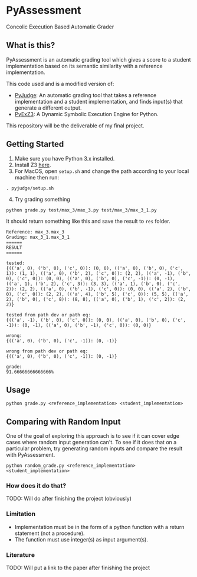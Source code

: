 # PyAssessment
Concolic Execution Based Automatic Grader

## What is this?
PyAssessment is an automatic grading tool which gives a score to a student implementation based on its semantic similarity with a reference implementation.

This code used and is a modified version of:
- [PyJudge](https://github.com/Barbariansyah/pyjudge): An automatic grading tool that takes a reference implementation and a student implementation, and finds input(s) that generate a different output.
- [PyExZ3](https://github.com/thomasjball/PyExZ3): A Dynamic Symbolic Execution Engine for Python.

This repository will be the deliverable of my final project.

## Getting Started
1. Make sure you have Python 3.x installed.
2. Install Z3 [here](https://github.com/Z3Prover/z3).
3. For MacOS, open `setup.sh` and change the path according to your local machine then run:
```
. pyjudge/setup.sh
```
4. Try grading something
```
python grade.py test/max_3/max_3.py test/max_3/max_3_1.py
```
It should return something like this and save the result to `res` folder.
```
Reference: max_3.max_3
Grading: max_3_1.max_3_1
======
RESULT
======

tested: 
{(('a', 0), ('b', 0), ('c', 0)): (0, 0), (('a', 0), ('b', 0), ('c', 1)): (1, 1), (('a', 0), ('b', 2), ('c', 0)): (2, 2), (('a', -1), ('b', 0), ('c', 0)): (0, 0), (('a', 0), ('b', 0), ('c', -1)): (0, -1), (('a', 1), ('b', 2), ('c', 3)): (3, 3), (('a', 1), ('b', 0), ('c', 2)): (2, 2), (('a', 0), ('b', -1), ('c', 0)): (0, 0), (('a', 2), ('b', 0), ('c', 0)): (2, 2), (('a', 4), ('b', 5), ('c', 0)): (5, 5), (('a', 2), ('b', 0), ('c', 8)): (8, 8), (('a', 0), ('b', 1), ('c', 2)): (2, 2)}

tested from path dev or path eq: 
{(('a', -1), ('b', 0), ('c', 0)): (0, 0), (('a', 0), ('b', 0), ('c', -1)): (0, -1), (('a', 0), ('b', -1), ('c', 0)): (0, 0)}

wrong: 
{(('a', 0), ('b', 0), ('c', -1)): (0, -1)}

wrong from path dev or path eq: 
{(('a', 0), ('b', 0), ('c', -1)): (0, -1)}

grade: 
91.66666666666666%
```

## Usage
```
python grade.py <reference_implementation> <student_implementation>
```

## Comparing with Random Input
One of the goal of exploring this approach is to see if it can cover edge cases where random input generation can't. To see if it does that on a particular problem, try generating random inputs and compare the result with PyAssessment.

```
python random_grade.py <reference_implementation> <student_implementation>
```

### How does it do that?
TODO: Will do after finishing the project (obviously)

### Limitation
- Implementation must be in the form of a python function with a return statement (not a procedure).
- The function must use integer(s) as input argument(s).

### Literature
TODO: Will put a link to the paper after finishing the project
